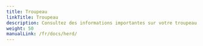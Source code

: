 ```yaml
---
title: Troupeau
linkTitle: Troupeau
description: Consultez des informations importantes sur votre troupeau
weight: 50
manualLink: /fr/docs/herd/
---
```

<script>
  window.location.href = "/fr/docs/herd/";
</script>
